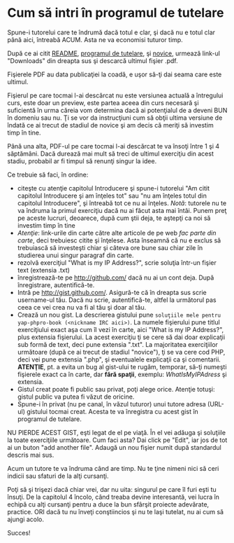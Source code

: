 Cum să intri în programul de tutelare
=====================================

Spune-i tutorelui care te îndrumă dacă totul e clar, şi dacă nu e totul
clar până aici, întreabă ACUM. Asta ne va economisi tuturor timp.

După ce ai citit [README](https://github.com/OriginalCopy/yap-phpro-book/blob/master/README.md),
[programul de tutelare](tutelare.md), şi
[novice](novice.md), urmează link-ul "Downloads" din dreapta sus
şi descarcă ultimul fişier .pdf.

Fişierele PDF au data publicaţiei la coadă, e uşor să-ţi dai seama
care este ultimul.

Fişierul pe care tocmai l-ai descărcat nu este versiunea actuală
a întregului curs, este doar un preview, este partea aceea din curs
necesară şi suficientă în urma căreia vom determina dacă ai potenţialul
de a deveni BUN în domeniu sau nu. Ţi se vor da instrucţiuni 
cum să obţii ultima versiune de îndată ce ai trecut de stadiul de novice
şi am decis că meriţi să investim timp în tine.

Până una alta, PDF-ul pe care tocmai l-ai descărcat te va însoţi
între 1 şi 4 săptămâni. Dacă durează mai mult să treci de ultimul
exerciţiu din acest stadiu, probabil ar fi timpul
să renunţi singur la idee.

Ce trebuie să faci, în ordine:

  * citeşte cu atenţie capitolul Introducere şi spune-i tutorelui
  "Am citit capitolul Introducere şi am înţeles tot" sau
  "nu am înţeles totul din capitolul Introducere", şi întreabă
  tot ce nu ai înţeles.
  *Notă*:
  tutorele nu te va îndruma la primul exerciţiu dacă nu ai făcut asta
  mai întâi. Punem preţ pe aceste lucruri, deoarece, după cum ştii deja,
  te aştepţi ca noi să investim timp în tine
  * *Atenţie*: link-urile din carte către alte articole de pe web
  *fac parte din carte*, deci trebuiesc citite şi înţelese.
  Asta înseamnă că nu e exclus să trebuiască să investeşti chiar şi
  câteva ore bune sau chiar zile în studierea unui singur paragraf
  din carte.
  * rezolvă exerciţiul "What is my IP Address?", scrie soluţia într-un
  fişier text (extensia .txt)
  * înregistrează-te pe http://github.com/ dacă nu ai un cont deja.
  După înregistrare, autentifică-te.
  * Intră pe http://gist.github.com/. Asigură-te că în dreapta sus
  scrie username-ul tău. Dacă nu scrie, autentifică-te, altfel la
  următorul pas ceea ce vei crea nu va fi al tău şi doar al tău.
  * Crează un nou gist. La descrierea gistului pune
  `soluţiile mele pentru yap-phpro-book (<nickname IRC aici>)`. La
  numele fişierului pune titlul exerciţiului exact aşa cum îl vezi
  în carte, aici "What is my IP Address?", plus extensia fişierului.
  La acest exerciţiu ţi se cere să dai doar explicaţii sub formă de
  text, deci pune extensia ".txt". La majoritatea exerciţiilor
  următoare (după ce ai trecut de stadiul "novice"), ţi se va cere
  cod PHP, deci vei pune extensia ".php", şi eventualele explicaţii
  ca şi comentarii. **ATENŢIE**, pt. a evita un bug al gist-ului te rugăm, temporar, să-ţi
  numeşti fişierele exact ca în carte, dar **fără spaţii**, exemplu: *WhatIsMyIPAdress* şi extensia.
  * Gistul creat poate fi public sau privat, poţi alege orice. Atenţie
  totuşi: gistul public va putea fi văzut de oricine.
  * Spune-i în privat (nu pe canal, în văzul tuturor) unui tutore
  adresa (URL-ul) gistului tocmai creat. Acesta te va înregistra
  cu acest gist în programul de tutelare.

NU PIERDE ACEST GIST, eşti legat de el pe viaţă. În el vei adăuga
şi soluţiile la toate exerciţiile următoare. Cum faci asta?
Dai click pe "Edit", iar jos de tot ai un buton "add another file".
Adaugă un nou fişier numit după standardul descris mai sus.

Acum un tutore te va îndruma când are timp. Nu te ţine nimeni nici să
ceri indicii sau sfaturi de la alţi cursanţi.

Poţi să şi trişezi dacă chiar vrei, dar nu uita: singurul pe care îl
furi eşti tu însuţi. De la capitolul 4 încolo, când treaba devine interesantă,
vei lucra în echipă cu alţi cursanţi pentru a duce la bun sfârşit
proiecte adevărate, practice. ORI dacă tu nu înveţi conştiincios şi
nu te laşi tutelat, nu ai cum să ajungi acolo.

Succes!
